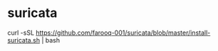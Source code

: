 # suricata

curl -sSL  https://github.com/farooq-001/suricata/blob/master/install-suricata.sh | bash
